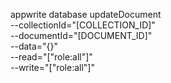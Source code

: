 appwrite database updateDocument \
        --collectionId="[COLLECTION_ID]" \
        --documentId="[DOCUMENT_ID]" \
        --data="{}" \
        --read="[&quot;role:all&quot;]" \
        --write="[&quot;role:all&quot;]"
